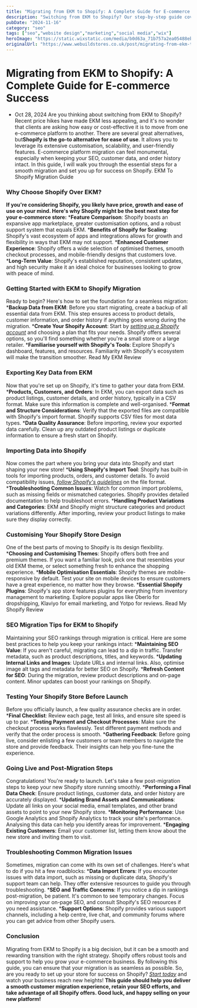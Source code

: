 ```yaml
---
title: "Migrating from EKM to Shopify: A Complete Guide for E-commerce Success in 2025"
description: "Switching from EKM to Shopify? Our step-by-step guide covers everything you need to know for a smooth migration, from data transfer to SEO tips."
pubDate: "2024-11-16"
category: "seo"
tags: ["seo","website design","marketing","social media","wix"]
heroImage: "https://static.wixstatic.com/media/b0d63a_71b757a2ea05488ebe7c979811cad537~mv2.jpg/v1/fill/w_740,h_420,al_c,q_90,usm_0.66_1.00_0.01,enc_avif,quality_auto/b0d63a_71b757a2ea05488ebe7c979811cad537~mv2.jpg"
originalUrl: "https://www.webuildstores.co.uk/post/migrating-from-ekm-to-shopify"
---
```


# Migrating from EKM to Shopify: A Complete Guide for E-commerce Success
 * Oct 28, 2024
Are you thinking about switching from EKM to Shopify? Recent price hikes have made EKM less appealing, and it's no wonder that clients are asking how easy or cost-effective it is to move from one e-commerce platform to another.
There are several great alternatives, but**Shopify is the go-to alternative for ease of use**. It allows you to leverage its extensive customisation, scalability, and user-friendly features.
E-commerce platform migration can feel monumental, especially when keeping your SEO, customer data, and order history intact. In this guide, I will walk you through the essential steps for a smooth migration and set you up for success on Shopify.
EKM To Shopify Migration Guide
### Why Choose Shopify Over EKM?

**If you're considering Shopify, you likely have price, growth and ease of use on your mind. Here's why Shopify might be the best next step for your e-commerce store:**
 ***Feature Comparison**: Shopify boasts an expansive app marketplace, greater customisation options, and a robust support system that equals EKM.
 ***Benefits of Shopify for Scaling**: Shopify's vast ecosystem of apps and integrations allows for growth and flexibility in ways that EKM may not support.
 ***Enhanced Customer Experience**: Shopify offers a wide selection of optimised themes, smooth checkout processes, and mobile-friendly designs that customers love.
 ***Long-Term Value**: Shopify's established reputation, consistent updates, and high security make it an ideal choice for businesses looking to grow with peace of mind.
### Getting Started with EKM to Shopify Migration
Ready to begin? Here's how to set the foundation for a seamless migration:
 ***Backup Data from EKM**: Before you start migrating, create a backup of all essential data from EKM. This step ensures access to product details, customer information, and order history if anything goes wrong during the migration.
 ***Create Your Shopify Account**: Start by [_setting up a Shopify account_](https://www.shopify.com/?ref=storebuilder-limited) and choosing a plan that fits your needs. Shopify offers several options, so you'll find something whether you're a small store or a large retailer.
 ***Familiarise yourself with Shopify's Tools**: Explore Shopify's dashboard, features, and resources. Familiarity with Shopify's ecosystem will make the transition smoother.
[](https://www.webuildstores.co.uk/ekm-review)
Read My EKM Review
### Exporting Key Data from EKM
Now that you're set up on Shopify, it's time to gather your data from EKM.
 ***Products, Customers, and Orders**: In EKM, you can export data such as product listings, customer details, and order history, typically in a CSV format. Make sure this information is complete and well-organised.
 ***Format and Structure Considerations**: Verify that the exported files are compatible with Shopify's import format. Shopify supports CSV files for most data types.
 ***Data Quality Assurance**: Before importing, review your exported data carefully. Clean up any outdated product listings or duplicate information to ensure a fresh start on Shopify.
### Importing Data into Shopify
Now comes the part where you bring your data into Shopify and start shaping your new store!
 ***Using Shopify's Import Tool**: Shopify has built-in tools for importing products, orders, and customer details. To avoid compatibility issues, [_follow Shopify's guidelines_](https://help.shopify.com/en/manual/migrating-to-shopify) on the file format.
 ***Troubleshooting Common Issues**: Watch for common import problems, such as missing fields or mismatched categories. Shopify provides detailed documentation to help troubleshoot errors.
 ***Handling Product Variations and Categories**: EKM and Shopify might structure categories and product variations differently. After importing, review your product listings to make sure they display correctly.
### Customising Your Shopify Store Design
One of the best parts of moving to Shopify is its design flexibility.
 ***Choosing and Customising Themes**: Shopify offers both free and premium themes. If you want a familiar look, pick one that resembles your old EKM theme, or select something fresh to enhance the shopping experience.
 ***Mobile Optimisation Essentials**: Shopify themes are mobile-responsive by default. Test your site on mobile devices to ensure customers have a great experience, no matter how they browse.
 ***Essential Shopify Plugins**: Shopify's app store features plugins for everything from inventory management to marketing. Explore popular apps like Oberlo for dropshipping, Klaviyo for email marketing, and Yotpo for reviews.
[](https://www.webuildstores.co.uk/shopify-review)
Read My Shopify Review
### SEO Migration Tips for EKM to Shopify
Maintaining your SEO rankings through migration is critical. Here are some best practices to help you keep your rankings intact:
 ***Maintaining SEO Value**: If you aren't careful, migrating can lead to a dip in traffic. Transfer metadata, such as product descriptions, titles, and keywords.
 ***Updating Internal Links and Images**: Update URLs and internal links. Also, optimise image alt tags and metadata for better SEO on Shopify.
 ***Refresh Content for SEO**: During the migration, review product descriptions and on-page content. Minor updates can boost your rankings on Shopify.
### Testing Your Shopify Store Before Launch
Before you officially launch, a few quality assurance checks are in order.
 ***Final Checklist**: Review each page, test all links, and ensure site speed is up to par.
 ***Testing Payment and Checkout Processes**: Make sure the checkout process works flawlessly. Test different payment methods and verify that the order process is smooth.
 ***Gathering Feedback**: Before going live, consider enlisting a few customers or team members to navigate the store and provide feedback. Their insights can help you fine-tune the experience.
### Going Live and Post-Migration Steps
Congratulations! You're ready to launch. Let's take a few post-migration steps to keep your new Shopify store running smoothly.
 ***Performing a Final Data Check**: Ensure product listings, customer data, and order history are accurately displayed.
 ***Updating Brand Assets and Communications**: Update all links on your social media, email templates, and other brand assets to point to your new Shopify store.
 ***Monitoring Performance**: Use Google Analytics and Shopify Analytics to track your site's performance. Analysing this data can help you identify areas for improvement.
 ***Engaging Existing Customers**: Email your customer list, letting them know about the new store and inviting them to visit.
### Troubleshooting Common Migration Issues
Sometimes, migration can come with its own set of challenges. Here's what to do if you hit a few roadblocks:
 ***Data Import Errors**: If you encounter issues with data import, such as missing or duplicate data, Shopify's support team can help. They offer extensive resources to guide you through troubleshooting.
 ***SEO and Traffic Concerns**: If you notice a dip in rankings post-migration, be patient. It's common to see temporary changes. Focus on improving your on-page SEO, and consult Shopify's SEO resources if you need assistance.
 ***Support Options**: Shopify provides various support channels, including a help centre, live chat, and community forums where you can get advice from other Shopify users.
### Conclusion
Migrating from EKM to Shopify is a big decision, but it can be a smooth and rewarding transition with the right strategy.
Shopify offers robust tools and support to help you grow your e-commerce business. By following this guide, you can ensure that your migration is as seamless as possible. So, are you ready to set up your store for success on Shopify? [_Start today_](https://www.webuildstores.co.uk/contact) and watch your business reach new heights!
**This guide should help you deliver a smooth customer migration experience, retain your SEO efforts, and take advantage of all Shopify offers. Good luck, and happy selling on your new platform!**
